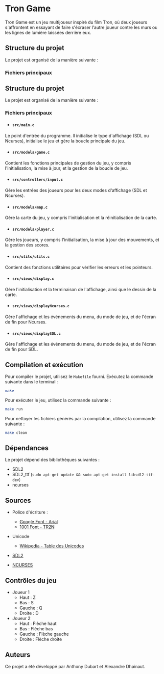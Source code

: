 # Tron Game

Tron Game est un jeu multijoueur inspiré du film Tron, où deux joueurs s'affrontent en essayant de faire s'écraser l'autre joueur contre les murs ou les lignes de lumière laissées derrière eux.

## Structure du projet

Le projet est organisé de la manière suivante :

### Fichiers principaux

## Structure du projet

Le projet est organisé de la manière suivante :

### Fichiers principaux

- #### `src/main.c`

Le point d'entrée du programme. Il initialise le type d'affichage (SDL ou Ncurses), initialise le jeu et gère la boucle principale du jeu.

- #### `src/models/game.c`

Contient les fonctions principales de gestion du jeu, y compris l'initialisation, la mise à jour, et la gestion de la boucle de jeu.

- #### `src/controllers/input.c`

Gère les entrées des joueurs pour les deux modes d'affichage (SDL et Ncurses).

- #### `src/models/map.c`

Gère la carte du jeu, y compris l'initialisation et la réinitialisation de la carte.

- #### `src/models/player.c`

Gère les joueurs, y compris l'initialisation, la mise à jour des mouvements, et la gestion des scores.

- #### `src/utils/utils.c`

Contient des fonctions utilitaires pour vérifier les erreurs et les pointeurs.

- #### `src/views/display.c`

Gère l'initialisation et la terminaison de l'affichage, ainsi que le dessin de la carte.

- #### `src/views/displayNcurses.c`

Gère l'affichage et les événements du menu, du mode de jeu, et de l'écran de fin pour Ncurses.

- #### `src/views/displaySDL.c`

Gère l'affichage et les événements du menu, du mode de jeu, et de l'écran de fin pour SDL.

## Compilation et exécution

Pour compiler le projet, utilisez le `Makefile` fourni. Exécutez la commande suivante dans le terminal :

```sh
make
```

Pour exécuter le jeu, utilisez la commande suivante :
```sh
make run
```

Pour nettoyer les fichiers générés par la compilation, utilisez la commande suivante :
```sh
make clean
```

## Dépendances
Le projet dépend des bibliothèques suivantes :

- SDL2
- SDL2_ttf (`sudo apt-get update && sudo apt-get install libsdl2-ttf-dev`)
- ncurses

## Sources

- Police d'écriture : 
    - [Google Font - Arial](https://fonts.google.com/?query=Arial)
    - [1001 Font - TR2N](https://www.1001fonts.com/tr2n-font.html)

- Unicode
    - [Wikipedia - Table des Unicodes](https://fr.wikipedia.org/wiki/Table_des_caractères_Unicode/U2190)

- [SDL2](https://wiki.libsdl.org/SDL2/FrontPage)

- [NCURSES](https://invisible-island.net/ncurses/)

## Contrôles du jeu
- Joueur 1
    - Haut : Z
    - Bas : S
    - Gauche : Q
    - Droite : D
- Joueur 2
    - Haut : Flèche haut
    - Bas : Flèche bas
    - Gauche : Flèche gauche
    - Droite : Flèche droite

## Auteurs
Ce projet a été développé par Anthony Dubart et Alexandre Dhainaut.
